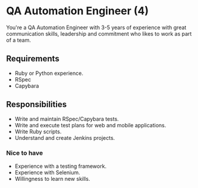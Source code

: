 # QA Automation Engineer (4)

You're a QA Automation Engineer with 3-5 years of experience with great communication skills, leadership
and commitment who likes to work as part of a team.

## Requirements

* Ruby or Python experience.
* RSpec
* Capybara

## Responsibilities

* Write and maintain RSpec/Capybara tests.
* Write and execute test plans for web and mobile applications.
* Write Ruby scripts.
* Understand and create Jenkins projects.

### Nice to have

* Experience with a testing framework.
* Experience with Selenium.
* Willingness to learn new skills.
